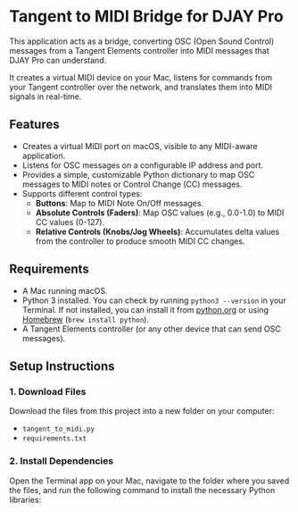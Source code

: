 # Tangent to MIDI Bridge for DJAY Pro

This application acts as a bridge, converting OSC (Open Sound Control) messages from a Tangent Elements controller into MIDI messages that DJAY Pro can understand.

It creates a virtual MIDI device on your Mac, listens for commands from your Tangent controller over the network, and translates them into MIDI signals in real-time.

## Features

- Creates a virtual MIDI port on macOS, visible to any MIDI-aware application.
- Listens for OSC messages on a configurable IP address and port.
- Provides a simple, customizable Python dictionary to map OSC messages to MIDI notes or Control Change (CC) messages.
- Supports different control types:
  - **Buttons**: Map to MIDI Note On/Off messages.
  - **Absolute Controls (Faders)**: Map OSC values (e.g., 0.0-1.0) to MIDI CC values (0-127).
  - **Relative Controls (Knobs/Jog Wheels)**: Accumulates delta values from the controller to produce smooth MIDI CC changes.

## Requirements

- A Mac running macOS.
- Python 3 installed. You can check by running `python3 --version` in your Terminal. If not installed, you can install it from [python.org](https://www.python.org/downloads/) or using [Homebrew](https://brew.sh/) (`brew install python`).
- A Tangent Elements controller (or any other device that can send OSC messages).

## Setup Instructions

### 1. Download Files

Download the files from this project into a new folder on your computer:
- `tangent_to_midi.py`
- `requirements.txt`

### 2. Install Dependencies

Open the Terminal app on your Mac, navigate to the folder where you saved the files, and run the following command to install the necessary Python libraries:

